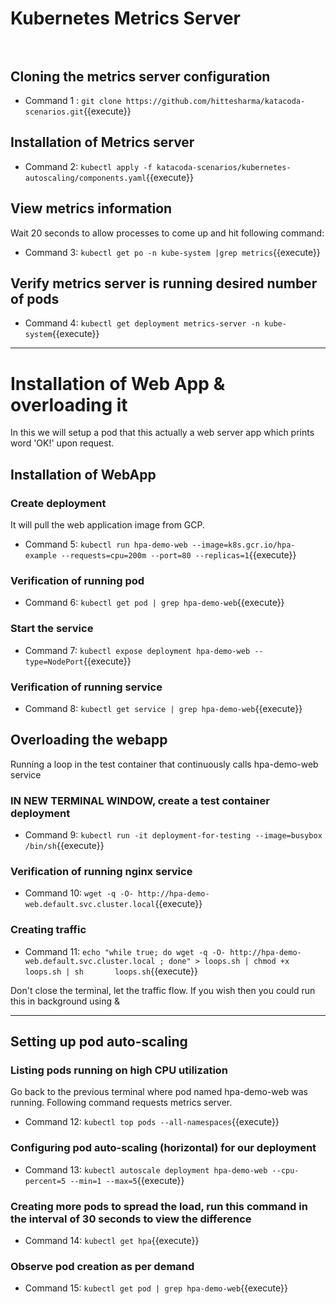 # Kubernetes Metrics Server</br></br>

## Cloning the metrics server configuration
  - Command 1 :
  `git clone https://github.com/hittesharma/katacoda-scenarios.git`{{execute}}
    
## Installation of Metrics server
  - Command 2: 
  `kubectl apply -f katacoda-scenarios/kubernetes-autoscaling/components.yaml`{{execute}}

## View metrics information 
  Wait 20 seconds to allow processes to come up and hit following command:
  - Command 3: 
  `kubectl get po -n kube-system |grep metrics`{{execute}}
  
## Verify metrics server is running desired number of pods
  - Command 4:
  `kubectl get deployment metrics-server -n kube-system`{{execute}}

---------------------
  
# Installation of Web App & overloading it
In this we will setup a pod that this actually a web server app which prints word 'OK!' upon request.

## Installation of WebApp

### Create deployment 
It will pull the web application image from GCP.
  - Command 5: 
  `kubectl run hpa-demo-web --image=k8s.gcr.io/hpa-example --requests=cpu=200m --port=80 --replicas=1`{{execute}}

### Verification of running pod 
  - Command 6: 
  `kubectl get pod | grep hpa-demo-web`{{execute}}
  
### Start the service
  - Command 7: 
  	`kubectl expose deployment hpa-demo-web --type=NodePort`{{execute}}

### Verification of running service
  - Command 8: 
    `kubectl get service | grep hpa-demo-web`{{execute}}

## Overloading the webapp
Running a loop in the test container that continuously calls hpa-demo-web service

### IN NEW TERMINAL WINDOW, create a test container deployment
  - Command 9: 
  `kubectl run -it deployment-for-testing --image=busybox /bin/sh`{{execute}}

### Verification of running nginx service
  - Command 10:
  `wget -q -O- http://hpa-demo-web.default.svc.cluster.local`{{execute}}

### Creating traffic
  - Command 11:
  `echo "while true; do wget -q -O- http://hpa-demo-web.default.svc.cluster.local ; done" > loops.sh | chmod +x loops.sh | sh       loops.sh`{{execute}}

Don't close the terminal, let the traffic flow. If you wish then you could run this in background using &

-----------------------------------
## Setting up pod auto-scaling

### Listing pods running on high CPU utilization
Go back to the previous terminal where pod named hpa-demo-web was running. Following command requests metrics server.
  - Command 12:
  `kubectl top pods --all-namespaces`{{execute}}
  
### Configuring pod auto-scaling (horizontal) for our deployment 
   - Command 13:
   `kubectl autoscale deployment hpa-demo-web --cpu-percent=5 --min=1 --max=5`{{execute}}
   
### Creating more pods to spread the load, run this command in the interval of 30 seconds to view the difference
   - Command 14: 
   `kubectl get hpa`{{execute}}

### Observe pod creation as per demand 
   - Command 15:
   `kubectl get pod | grep hpa-demo-web`{{execute}}
